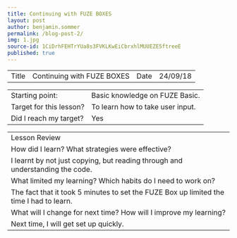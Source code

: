 ```yaml
---
title: Continuing with FUZE BOXES
layout: post
author: benjamin.sommer
permalink: /blog-post-2/
img: 1.jpg
source-id: 1CiDrhFEHTrYUa8s3FVKLKwEiCbrxhlMUUEZE5ftreeE
published: true
---
```

<table>
  <tr>
    <td>Title</td>
    <td>Continuing with FUZE BOXES</td>
    <td>Date</td>
    <td>24/09/18</td>
  </tr>
</table>


<table>
  <tr>
    <td>Starting point:</td>
    <td>Basic knowledge on FUZE Basic.</td>
  </tr>
  <tr>
    <td>Target for this lesson?</td>
    <td>To learn how to take user input.</td>
  </tr>
  <tr>
    <td>Did I reach my target? </td>
    <td>Yes</td>
  </tr>
</table>


<table>
  <tr>
    <td>Lesson Review</td>
  </tr>
  <tr>
    <td>How did I learn? What strategies were effective? </td>
  </tr>
  <tr>
    <td>I learnt by not just copying, but reading through and understanding the code.</td>
  </tr>
  <tr>
    <td>What limited my learning? Which habits do I need to work on? </td>
  </tr>
  <tr>
    <td>The fact that it took 5 minutes to set the FUZE Box up limited the time I had to learn.</td>
  </tr>
  <tr>
    <td>What will I change for next time? How will I improve my learning?</td>
  </tr>
  <tr>
    <td>Next time, I will get set up quickly.</td>
  </tr>
</table>


